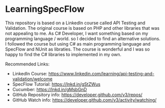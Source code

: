 # LearningSpecFlow
This repository is based on a LinkedIn course called API Testing and Validation. 
The original course is based on PHP and other libraries that was not appealing to me. 
As C# Developer, I want something based on my programming language / world. so I decided to find an alternative solutions. 
I followed the course but using C# as main programming language and SpecFlow and NUnit as libraties. 
The course is wonderful and I was so happy to find the C# libraries to implemented in my own.

Recommended Links:
* LinkedIn Course: https://www.linkedin.com/learning/api-testing-and-validation/welcome
* SpecFlow Tutorial: https://lnkd.in/gStZWus
* Cucumber: https://lnkd.in/gMsbGnD
* GitHub Repository info: https://developer.github.com/v3/repos/
* GitHub Watch info: https://developer.github.com/v3/activity/watching/
